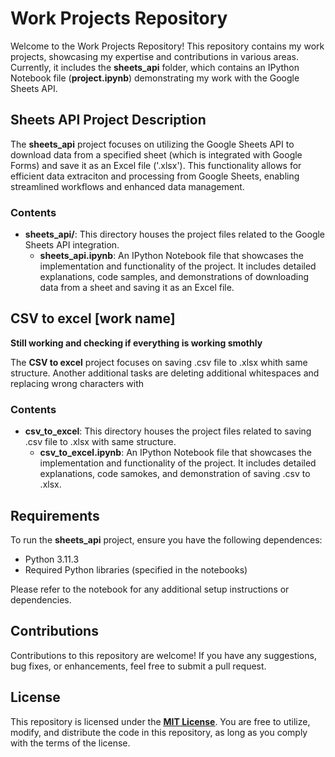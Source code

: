 # Work Projects Repository

Welcome to the Work Projects Repository! This repository contains my work projects, showcasing my expertise and contributions in various areas. Currently, it includes the **sheets_api** folder, which contains an IPython Notebook file (**project.ipynb**) demonstrating my work with the Google Sheets API.

## Sheets API Project Description

The **sheets_api** project focuses on utilizing the Google Sheets API to download data from a specified sheet (which is integrated with Google Forms) and save it as an Excel file ('.xlsx'). This functionality allows for efficient data extraciton and processing from Google Sheets, enabling streamlined workflows and enhanced data management.

### Contents
+ **sheets_api/**: This directory houses the project files related to the Google Sheets API integration.
  + **sheets_api.ipynb**: An IPython Notebook file that showcases the implementation and functionality of the project. It includes detailed explanations, code samples, and demonstrations of downloading data from a sheet and saving it as an Excel file. 

## CSV to excel [work name]

**Still working and checking if everything is working smothly**

The **CSV to excel** project focuses on saving .csv file to .xlsx whith same structure. Another additional tasks are deleting additional whitespaces and replacing wrong characters with 

### Contents
+ **csv_to_excel**: This directory houses the project files related to saving .csv file to .xlsx with same structure.
  + **csv_to_excel.ipynb**: An IPython Notebook file that showcases the implementation and functionality of the project. It includes detailed explanations, code samokes, and demonstration of saving .csv to .xlsx. 

## Requirements

To run the **sheets_api** project, ensure you have the following dependences:
+ Python 3.11.3
+ Required Python libraries (specified in the notebooks)

Please refer to the notebook for any additional setup instructions or dependencies.

## Contributions

Contributions to this repository are welcome! If you have any suggestions, bug fixes, or enhancements, feel free to submit a pull request.

## License

This repository is licensed under the **[<ins>MIT License</ins>](LICENSE.txt)**. You are free to utilize, modify, and distribute the code in this repository, as long as you comply with the terms of the license.

